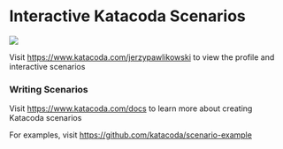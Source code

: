 # Interactive Katacoda Scenarios

[![](http://shields.katacoda.com/katacoda/jerzypawlikowski/count.svg)](https://www.katacoda.com/jerzypawlikowski "Get your profile on Katacoda.com")

Visit https://www.katacoda.com/jerzypawlikowski to view the profile and interactive scenarios

### Writing Scenarios
Visit https://www.katacoda.com/docs to learn more about creating Katacoda scenarios

For examples, visit https://github.com/katacoda/scenario-example
